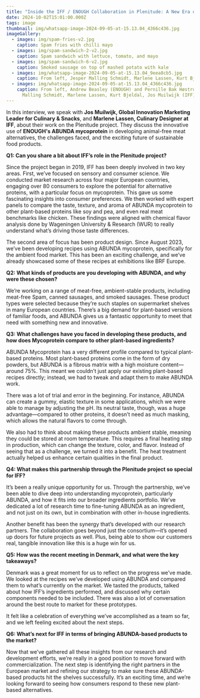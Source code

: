 ```yaml
---
title: "Inside the IFF / ENOUGH Collaboration in Plenitude: A New Era of Meat Analogs"
date: 2024-10-02T15:01:00.000Z
tags: image
thumbnail: img/whatsapp-image-2024-09-05-at-15.13.04_4366c436.jpg
imageGallery:
  - images: img/spam-fries-v2.jpg
    caption: Spam fries with chilli mayo
  - images: img/spam-sandwich-2-v2.jpg
    caption: Spam sandwich with lettuce, tomato, and mayo
  - images: img/spam-sandwich-6-v2.jpg
    caption: Smoked sausage on top of mashed potato with kale
  - images: img/whatsapp-image-2024-09-05-at-15.13.04_9eea8cb5.jpg
    caption: From left, Jesper Malling Schmidt, Marlene Lassen, Kurt Bjeldal (IFF)
  - images: img/whatsapp-image-2024-09-05-at-15.13.04_4366c436.jpg
    caption: From left, Andrew Beasley (ENOUGH) and Pernille Bak Høstrup, Jesper
      Malling Schmidt, Marlene Lassen, Kurt Bjeldal, Jos Muilwijk (IFF)
---
```

In this interview, we speak with **Jos Muilwijk, Global Innovation Marketing Leader for Culinary & Snacks**, and **Marlene Lassen, Culinary Designer at IFF**, about their work on the Plenitude project. They discuss the innovative use of **ENOUGH's ABUNDA mycoprotein** in developing animal-free meat alternatives, the challenges faced, and the exciting future of sustainable food products.

**Q1: Can you share a bit about IFF’s role in the Plenitude project?**

Since the project began in 2019, IFF has been deeply involved in two key areas. First, we’ve focused on sensory and consumer science. We conducted market research across four major European countries, engaging over 80 consumers to explore the potential for alternative proteins, with a particular focus on mycoprotein. This gave us some fascinating insights into consumer preferences. We then worked with expert panels to compare the taste, texture, and aroma of ABUNDA mycoprotein to other plant-based proteins like soy and pea, and even real meat benchmarks like chicken. These findings were aligned with chemical flavor analysis done by Wageningen University & Research (WUR) to really understand what’s driving those taste differences.

The second area of focus has been product design. Since August 2023, we’ve been developing recipes using ABUNDA mycoprotein, specifically for the ambient food market. This has been an exciting challenge, and we’ve already showcased some of these recipes at exhibitions like BRF Europe.

**Q2: What kinds of products are you developing with ABUNDA, and why were these chosen?**

We’re working on a range of meat-free, ambient-stable products, including meat-free Spam, canned sausages, and smoked sausages. These product types were selected because they’re such staples on supermarket shelves in many European countries. There’s a big demand for plant-based versions of familiar foods, and ABUNDA gives us a fantastic opportunity to meet that need with something new and innovative.

**Q3: What challenges have you faced in developing these products, and how does Mycoprotein compare to other plant-based ingredients?**

ABUNDA Mycoprotein has a very different profile compared to typical plant-based proteins. Most plant-based proteins come in the form of dry powders, but ABUNDA is a fibrous matrix with a high moisture content—around 75%. This meant we couldn’t just apply our existing plant-based recipes directly; instead, we had to tweak and adapt them to make ABUNDA work.

There was a lot of trial and error in the beginning. For instance, ABUNDA can create a gummy, elastic texture in some applications, which we were able to manage by adjusting the pH. Its neutral taste, though, was a huge advantage—compared to other proteins, it doesn’t need as much masking, which allows the natural flavors to come through.

We also had to think about making these products ambient stable, meaning they could be stored at room temperature. This requires a final heating step in production, which can change the texture, color, and flavor. Instead of seeing that as a challenge, we turned it into a benefit. The heat treatment actually helped us enhance certain qualities in the final product.

**Q4: What makes this partnership through the Plenitude project so special for IFF?**

It’s been a really unique opportunity for us. Through the partnership, we’ve been able to dive deep into understanding mycoprotein, particularly ABUNDA, and how it fits into our broader ingredients portfolio. We’ve dedicated a lot of research time to fine-tuning ABUNDA as an ingredient, and not just on its own, but in combination with other in-house ingredients.

Another benefit has been the synergy that’s developed with our research partners. The collaboration goes beyond just the consortium—it’s opened up doors for future projects as well. Plus, being able to show our customers real, tangible innovation like this is a huge win for us.

**Q5: How was the recent meeting in Denmark, and what were the key takeaways?**

Denmark was a great moment for us to reflect on the progress we’ve made. We looked at the recipes we’ve developed using ABUNDA and compared them to what’s currently on the market. We tasted the products, talked about how IFF’s ingredients performed, and discussed why certain components needed to be included. There was also a lot of conversation around the best route to market for these prototypes.

It felt like a celebration of everything we’ve accomplished as a team so far, and we left feeling excited about the next steps.

**Q6: What’s next for IFF in terms of bringing ABUNDA-based products to the market?**

Now that we’ve gathered all these insights from our research and development efforts, we’re really in a good position to move forward with commercialization. The next step is identifying the right partners in the European market and refining our strategy to make sure these ABUNDA-based products hit the shelves successfully. It’s an exciting time, and we’re looking forward to seeing how consumers respond to these new plant-based alternatives.
